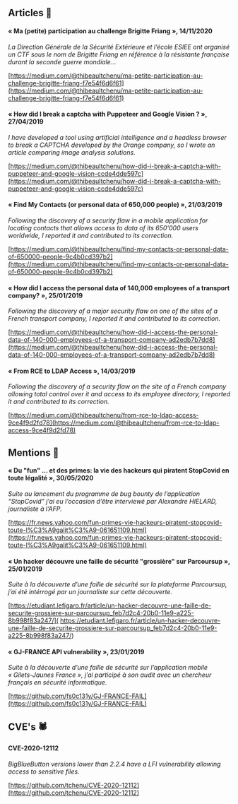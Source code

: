 ## Articles 📑

#### « Ma (petite) participation au challenge Brigitte Friang », 14/11/2020

*La Direction Générale de la Sécurité Extérieure et l’école ESIEE ont organisé un CTF sous le nom de Brigitte Friang en référence à la résistante française durant la seconde guerre mondiale...*

[https://medium.com/@thibeaultchenu/ma-petite-participation-au-challenge-brigitte-friang-f7e54f6d6f61](https://medium.com/@thibeaultchenu/ma-petite-participation-au-challenge-brigitte-friang-f7e54f6d6f61)

#### « How did I break a captcha with Puppeteer and Google Vision ? », 27/04/2019

*I have developed a tool using artificial intelligence and a headless browser to break a CAPTCHA developed by
the Orange company, so I wrote an article comparing image analysis solutions.*

[https://medium.com/@thibeaultchenu/how-did-i-break-a-captcha-with-puppeteer-and-google-vision-ccde4dde597c](https://medium.com/@thibeaultchenu/how-did-i-break-a-captcha-with-puppeteer-and-google-vision-ccde4dde597c)

#### « Find My Contacts (or personal data of 650,000 people) », 21/03/2019 

*Following the discovery of a security flaw in a mobile application for locating contacts that allows access to data 
of its 650'000 users worldwide, I reported it and contributed to its correction.*

[https://medium.com/@thibeaultchenu/find-my-contacts-or-personal-data-of-650000-people-9c4b0cd397b2](https://medium.com/@thibeaultchenu/find-my-contacts-or-personal-data-of-650000-people-9c4b0cd397b2)

#### « How did I access the personal data of 140,000 employees of a transport company? », 25/01/2019

*Following the discovery of a major security flaw on one of the sites of a French transport company, I reported it and contributed to its correction.*

[https://medium.com/@thibeaultchenu/how-did-i-access-the-personal-data-of-140-000-employees-of-a-transport-company-ad2edb7b7dd8](https://medium.com/@thibeaultchenu/how-did-i-access-the-personal-data-of-140-000-employees-of-a-transport-company-ad2edb7b7dd8)

#### « From RCE to LDAP Access », 14/03/2019

*Following the discovery of a security flaw on the site of a French company allowing total control over it and access to its employee directory, I reported it and contributed to its correction.*

[https://medium.com/@thibeaultchenu/from-rce-to-ldap-access-9ce4f9d2fd78](https://medium.com/@thibeaultchenu/from-rce-to-ldap-access-9ce4f9d2fd78)

## Mentions 🔎

#### « Du "fun" ... et des primes: la vie des hackeurs qui piratent StopCovid en toute légalité », 30/05/2020

*Suite au lancement du programme de bug bounty de l’application “StopCovid” j’ai eu l’occasion d’être interviewé par Alexandre HIELARD,
journaliste à l’AFP.*

[https://fr.news.yahoo.com/fun-primes-vie-hackeurs-piratent-stopcovid-toute-l%C3%A9galit%C3%A9-061651109.html](https://fr.news.yahoo.com/fun-primes-vie-hackeurs-piratent-stopcovid-toute-l%C3%A9galit%C3%A9-061651109.html)

#### « Un hacker découvre une faille de sécurité "grossière" sur Parcoursup », 25/01/2019

*Suite à la découverte d’une faille de sécurité sur la plateforme Parcoursup, j’ai été intérrogé par un
journaliste sur cette découverte.*

[https://etudiant.lefigaro.fr/article/un-hacker-decouvre-une-faille-de-securite-grossiere-sur-parcoursup_feb7d2c4-20b0-11e9-a225-8b998f83a247/]( https://etudiant.lefigaro.fr/article/un-hacker-decouvre-une-faille-de-securite-grossiere-sur-parcoursup_feb7d2c4-20b0-11e9-a225-8b998f83a247/)

#### « GJ-FRANCE API vulnerability », 23/01/2019

*Suite à la découverte d’une faille de sécurité sur l’application mobile « Gilets-Jaunes France », j’ai participé à son audit avec un chercheur français en
sécurité informatique.*

[https://github.com/fs0c131y/GJ-FRANCE-FAIL](https://github.com/fs0c131y/GJ-FRANCE-FAIL)

## CVE's 🕷

#### CVE-2020-12112

*BigBlueButton versions lower than 2.2.4 have a LFI vulnerability allowing access to sensitive files.*

[https://github.com/tchenu/CVE-2020-12112](https://github.com/tchenu/CVE-2020-12112)
